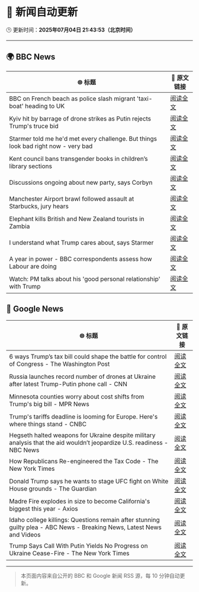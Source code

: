 # 🧠 新闻自动更新

🕒 更新时间：**2025年07月04日 21:43:53（北京时间）**

---

## 🌍 BBC News

| 🌐 标题 | 🔗 原文链接 |
|--------|-------------|
| BBC on French beach as police slash migrant 'taxi-boat' heading to UK | [阅读全文](https://www.bbc.com/news/articles/c5ygjjxjlplo) |
| Kyiv hit by barrage of drone strikes as Putin rejects Trump's truce bid | [阅读全文](https://www.bbc.com/news/articles/cx2g3qvz0pvo) |
| Starmer told me he'd met every challenge. But things look bad right now - very bad | [阅读全文](https://www.bbc.com/news/articles/ckg5dgr4mepo) |
| Kent council bans transgender books in children’s library sections | [阅读全文](https://www.bbc.com/news/articles/c6257p2vry3o) |
| Discussions ongoing about new party, says Corbyn | [阅读全文](https://www.bbc.com/news/articles/cy0wvkg492ro) |
| Manchester Airport brawl followed assault at Starbucks, jury hears | [阅读全文](https://www.bbc.com/news/articles/cn5kqe01r5zo) |
| Elephant kills British and New Zealand tourists in Zambia | [阅读全文](https://www.bbc.com/news/articles/cp86jkdn838o) |
| I understand what Trump cares about, says Starmer | [阅读全文](https://www.bbc.com/news/articles/cq8ze23vx4po) |
| A year in power - BBC correspondents assess how Labour are doing | [阅读全文](https://www.bbc.com/news/articles/crenvyrnv33o) |
| Watch: PM talks about his 'good personal relationship' with Trump | [阅读全文](https://www.bbc.com/news/videos/cr4we4gl576o) |

## 📰 Google News

| 🌐 标题 | 🔗 原文链接 |
|--------|-------------|
| 6 ways Trump’s tax bill could shape the battle for control of Congress - The Washington Post | [阅读全文](https://news.google.com/rss/articles/CBMiowFBVV95cUxQeGZoaUMzdE9saVZ2Z2xPNnZ2cDloS0JCU1NyZDRiNU51OXF4MmppZUpySFRMX3ZXM2tIcFV4TVAyTU1qQmtoSl9mSzdnNXUxYnNBVXlqS29sOWttMkdkcVJIUWlUWjNCMFZJVDBqdjhFX2hmQm9NTXh6VGlYM2hyMUVfMWV4dm5LblJWekZLZFJ6c3dMS21tRlRJYmFhNE5kS3cw?oc=5) |
| Russia launches record number of drones at Ukraine after latest Trump-Putin phone call - CNN | [阅读全文](https://news.google.com/rss/articles/CBMijgFBVV95cUxQbjh2aG1pOWNaeHg3dGxzZTFYNGdjS2E4d3NDbTZidlpPOWJyeXBjQWhBRHFDVjVTY2plVUNMY0RPVE5vdVdOVVNxTk82S2Vza0piUWVpWmZhWjhxSEpDWnZyZm8xQW84emxlZmE4MzJNd3hGOVNfX2VXeTdaMEtOOEJ4VXhfd0xFRVJnMERR0gGTAUFVX3lxTE13ZTB1MktkdHpXRVM2eU5KWVd0Q2MyWDJLM1JFMHNHNlpJeWk1a2trckJCN3Uzc2JqNzdyaEJFS1FJV0xvVEZUM0VxZllRTWtJTDhLZmlSUm0tUkJsUnVJbTFnQ3VLRGZUNDlyVDZ6VlpMV2IwZ3FVSXRXS2t0c3lDUFVXa3R0aW03UGR0NW1EQXNxcw?oc=5) |
| Minnesota counties worry about cost shifts from Trump's big bill - MPR News | [阅读全文](https://news.google.com/rss/articles/CBMiqgFBVV95cUxPMGFnVk9SQzZOWFpWRkN0WkxHcThfM001Zi1WT09UVG0yNmRHRmxGTDdRS2plaVNaNkNMNldqX2QtTmxza0hzTFRvdnVkVms2TnBqUHNoWldXY1RsODVRcWYwTk1yc2pzeWZTOTBpc2pfRFMyTXoxOUdaZmFfS2UtY2J5M0JfbXNzZEdPZXJJYW5ocUNfTE9td21SbjhWOV9PWDE2a085SHB5Zw?oc=5) |
| Trump's tariffs deadline is looming for Europe. Here's where things stand - CNBC | [阅读全文](https://news.google.com/rss/articles/CBMiqwFBVV95cUxQbGxPeFh1UUp3MGk1QzdvMHhfNUNBZ2FkVnNMUWw1ejl6YmVSUGFNanlRSGRkNW00Si1qQW1KNk50YUNXNkFkanNBM05rN0xMNFdpa05ISUEtUHVGNTFidnQxTVZ3MlpONko5UVlYODZIY1pXVG9ldVdLYXRZUGV2d0VPNDM1VG9kUGpVYmlrWXhGYW9VWXdpWUVmNVJzQ0dVd2hfVmIzSmRZa1HSAbABQVVfeXFMT29tck1iZXRxbVEyQ0g0bmFVOHg0ZFJaLUtacXRYbzdyTVZrcC1FZmpxMUxqa1o3M2JoMGNXWlRsajViNUY2VGRQTklOZEJwMVp3RTdNMEozUU9hWG1uaHBtLTBhOEpXdDVUZEN5d2hscTZZYVlGVC0zZGlGaW9OMFAtRUVZQUllZ1g3eVd2eWcwQWZWcy1COVpTZjdMbzFSQ0xfdmxKSXFGUkc1TlFObDU?oc=5) |
| Hegseth halted weapons for Ukraine despite military analysis that the aid wouldn’t jeopardize U.S. readiness - NBC News | [阅读全文](https://news.google.com/rss/articles/CBMiuwFBVV95cUxPMUpnMFNJQVZuT1UyeXVRZ3FMZWp4NWlDNy1MNFlRa2JLekt0RmlUQnBXY0M5Y0lra0MxdHZmdm9FR2hYVVQ2bnBuZjFNd0hydUUtRURrY2ZheXdxcFVGSVliVWhxU292VUllNEhPd25KM3Y1ZlphS2hRQ21BcTNPNTZMcUxDU2gwcFZaZGNxaWdXY1pvbDA2UklFUlJfV0FkSDRuSmh4OUNxVGZ6T3RZSngzOUJibUZfaS1z0gFWQVVfeXFMTVh4bnlYcjNOVnJmTy1tZ21fcWU3OUxROW5LekZ1aE8zODFGT056Y1k1Wm1hV1FpeGpXWlpyY0lON2pIUHBQMzBsOFd6ekhXUFdwMGh5cnc?oc=5) |
| How Republicans Re-engineered the Tax Code - The New York Times | [阅读全文](https://news.google.com/rss/articles/CBMihAFBVV95cUxOS2VkRXFJZm9kcl82YXY1bHM0eDVtRmNmNXBybWE4d1I1dW1PX0hjRlhLbG1HaVhCWjlzRTNSMWJIeFhxZnVmZEVHOXJZMnVLbTFDaGU5aHkxbzd0WG9HYUdRd1dDamVXTnhUV0lQektQYjlYMVJzWlBLc2ttd1dRRUR1N2M?oc=5) |
| Donald Trump says he wants to stage UFC fight on White House grounds - The Guardian | [阅读全文](https://news.google.com/rss/articles/CBMitAFBVV95cUxOZmRuUE1uQWtROW1sQ1pMclR4MkhCR0ZYZGVMUW5vcFR0aUpmbTdBSGJ0SVRCUF9qOEtQazY0bGtyR1k1U2x1QXd2eGt1bkhQektvQ3VoSks0cE5pdkhMZ1FRd1B2U1NuY1lXZ1hPaVlSc2hyeHFKZEdEN1NoZHo5U09tVDFXTnJPOVRETGhoQ0JEby1fT2VaZG5OX0lUT21sM3NTU0oxUi1VRVZCS0xQc3RkYTI?oc=5) |
| Madre Fire explodes in size to become California's biggest this year - Axios | [阅读全文](https://news.google.com/rss/articles/CBMidkFVX3lxTFBpSTBRcU1la09JNkZTUElPVzh2eV9Yc25jcDFkenVfUEg1STk2UzFldk1zaW5Jdzc5eFFVVjB1cEczSzExZGdyUkpIbXI5LUh2R1dGNU5MREc3dllFV09tODQ0cjlJem1aeUhCMDk4TWR6cGFiQ3c?oc=5) |
| Idaho college killings: Questions remain after stunning guilty plea - ABC News - Breaking News, Latest News and Videos | [阅读全文](https://news.google.com/rss/articles/CBMiqgFBVV95cUxPeERGMGhFZUdnYUEzTHB2MjFXTHdpLVZJd01jTC1DTHVPN2NkRWxGSGNtNnJ0ZGtHQWxCZVVZOC1TbVJ3QmZ4YklZN2R4WkdWYkZoVGY5TVhDLTN5Tks3Vk5UUjdKaTFqNVB5M1ZESXRTVHJBZnB2VEdIdF91Q2dLbnFRM0JOSVZ2RHY4a2t5TG1WZ014UThvUHMtYUNJWmpSaUotX2d2QmVCQdIBrwFBVV95cUxPYXVmR0FHYW5lWjFKcUZyald0ZllTRlZQUWhkbVFVaTNnNTRWakw2SVZvMWJ6bWxrd3VIZHlYQ21TUXlVekNWQkxSZDg2N0RqMXBLVkFUdE9BNTE3Y2pkQlBrUXVCOWZDMzJsUlJhRFNTQjlIRnVDNExtdDZITkZRbDFHMjZxREluNEN5WGNhNFdaTFhRMzJ1Qkpud2UyMUVDRkhvUmo3Y1ctYzMxa1lJ?oc=5) |
| Trump Says Call With Putin Yields No Progress on Ukraine Cease-Fire - The New York Times | [阅读全文](https://news.google.com/rss/articles/CBMiiAFBVV95cUxPQmJTNnNiNEVxUGNneFQ3LXhoRnBvZWlFRUNCR3RLamhxbHJNLWVEdVVrQkdWUXZfU0JQNnIyQ1FyNWlqbThIdGRSVVdzVVlkVzRVelhLV0R2MW5QS2xPaW9xMGNIZ3NFRkhVRFhhdGUyeW16MVBNUk9FbVVNbnRvakVocFNPQS0y?oc=5) |

---
> 本页面内容来自公开的 BBC 和 Google 新闻 RSS 源，每 10 分钟自动更新。
